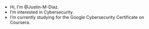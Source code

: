 - Hi, I’m @Justin-M-Diaz.
- I’m interested in Cybersecurity.
- I’m currently studying for the Google Cybersecurity Certificate on Coursera.

<!---
Justin-M-Diaz/Justin-M-Diaz is a ✨ special ✨ repository because its `README.md` (this file) appears on your GitHub profile.
You can click the Preview link to take a look at your changes.
--->
